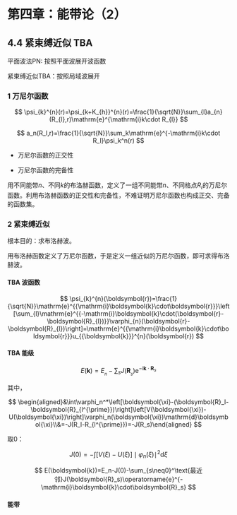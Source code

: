 # 第四章：能带论（2）

## 4.4 紧束缚近似 TBA

平面波法PN: 按照平面波展开波函数

紧束缚近似TBA：按照局域波展开

### 1 万尼尔函数

$$
\psi_{k}^{n}(r)=\psi_{k+K_{h}}^{n}(r)=\frac{1}{\sqrt{N}}\sum_{l}a_{n}(R_{l},r)\mathrm{e}^{\mathrm{i}k\cdot R_{l}}
$$

$$
a_n(R_l,r)=\frac{1}{\sqrt{N}}\sum_k\mathrm{e}^{-\mathrm{i}k\cdot R_l}\psi_k^n(r)
$$

- 万尼尔函数的正交性

- 万尼尔函数的完备性

用不同能带$n$、不同$k$的布洛赫函数，定义了一组不同能带$n$、不同格点$R_\iota$的万尼尔函数。利用布洛赫函数的正交性和完备性，不难证明万尼尔函数也构成正交、完备的函数集。

### 2 紧束缚近似

根本目的：求布洛赫波。

用布洛赫函数定义了万尼尔函数，于是定义一组近似的万尼尔函数，即可求得布洛赫波。

#### TBA 波函数

$$
\psi_{k}^{n}(\boldsymbol{r})=\frac{1}{\sqrt{N}}\mathrm{e}^{{\mathrm{i}\boldsymbol{k}\cdot\boldsymbol{r}}}\left[\sum_{l}\mathrm{e}^{{-\mathrm{i}\boldsymbol{k}\cdot(\boldsymbol{r}-\boldsymbol{R}_{l})}}\varphi_{n}(\boldsymbol{r}-\boldsymbol{R}_{l})\right]=\mathrm{e}^{{\mathrm{i}\boldsymbol{k}\cdot\boldsymbol{r}}}u_{{\boldsymbol{k}}}^{n}(\boldsymbol{r})
$$

#### TBA 能级

$$
E(\boldsymbol{k})=E_{{_{n}}}-\sum_{s}J(\boldsymbol{R}_{{_{s}}})\mathrm{e}^{{-\mathrm{i}\boldsymbol{k}\cdot\boldsymbol{R}_{s}}}
$$

其中，

$$
\begin{aligned}&\int\varphi_n^*\left[\boldsymbol{\xi}-(\boldsymbol{R}_l-\boldsymbol{R}_{l^{\prime}})\right]\left[V(\boldsymbol{\xi})-U(\boldsymbol{\xi})\right]\varphi_n(\boldsymbol{\xi})\mathrm{d}\boldsymbol{\xi}\\&=-J(R_l-R_{l^{\prime}})=-J(R_s)\end{aligned}
$$

取0：

$$
J(0)=-\int[V(\xi)-U(\xi)]\mid\varphi_n(\xi)\mid^2\mathrm{d}\xi 
$$

$$
E(\boldsymbol{k})=E_n-J(0)-\sum_{s\neq0}^\text{最近邻}J(\boldsymbol{R}_s)\operatorname{e}^{-\mathrm{i}\boldsymbol{k}\cdot\boldsymbol{R}_s}
$$

#### 能带



